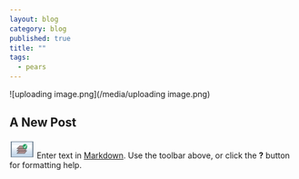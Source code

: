 ```yaml
---
layout: blog
category: blog
published: true
title: ""
tags: 
  - pears
---
```


![uploading image.png](/media/uploading image.png)
## A New Post

![](/_posts/bi_beg_ch6_image00.png)
Enter text in [Markdown](http://daringfireball.net/projects/markdown/). Use the toolbar above, or click the **?** button for formatting help.